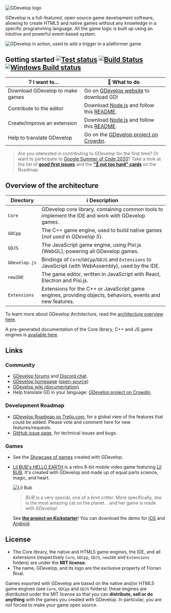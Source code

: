 ![GDevelop logo](https://raw.githubusercontent.com/4ian/GDevelop/master/Core/docs/images/gdlogo.png "GDevelop logo")

GDevelop is a full-featured, open-source game development software, allowing to create HTML5 and native games without any knowledge in a specific programming language. All the game logic is built up using an intuitive and powerful event-based system.

![GDevelop in action, used to add a trigger in a platformer game](https://raw.githubusercontent.com/4ian/GDevelop/master/Core/docs/images/demo.gif "GDevelop in action, used to add a trigger in a platformer game")

Getting started [![Test status](https://semaphoreci.com/api/v1/4ian/gd/branches/master/badge.svg)](https://semaphoreci.com/4ian/gd) [![Build Status](https://travis-ci.org/4ian/GDevelop.svg?branch=master)](https://travis-ci.org/4ian/GDevelop) [![Windows Build status](https://ci.appveyor.com/api/projects/status/84uhtdox47xp422x/branch/master?svg=true)](https://ci.appveyor.com/project/4ian/gdevelop/branch/master)
---------------

| ❔ I want to... | 🚀 What to do |
| --- | --- |
| Download GDevelop to make games | Go on [GDevelop website](https://gdevelop-app.com) to download GD! |
| Contribute to the editor | Download [Node.js] and follow this [README](newIDE/README.md). |
| Create/improve an extension | Download [Node.js] and follow this [README](newIDE/README-extensions.md). |
| Help to translate GDevelop | Go on the [GDevelop project on Crowdin](https://crowdin.com/project/gdevelop). |

> Are you interested in contributing to GDevelop for the first time? Or want to participate to [Google Summer of Code 2020](https://summerofcode.withgoogle.com/organizations/5586892420022272/)? Take a look at the list of **[good first issues](https://github.com/4ian/GDevelop/issues?q=is%3Aissue+is%3Aopen+label%3A%22%F0%9F%91%8Cgood+first+issue%22)** and the **["🏐 not too hard" cards](https://trello.com/b/qf0lM7k8/gdevelop-roadmap?menu=filter&filter=label:Not%20too%20hard%20%E2%9A%BD%EF%B8%8F)** on the Roadmap.

Overview of the architecture
----------------------------

| Directory | ℹ️ Description |
| --- | --- |
| `Core` | GDevelop core library, containing common tools to implement the IDE and work with GDevelop games. |
| `GDCpp` | The C++ game engine, used to build native games (*not used in GDevelop 5*). |
| `GDJS` | The JavaScript game engine, using Pixi.js (WebGL), powering all GDevelop games. |
| `GDevelop.js` | Bindings of `Core`/`GDCpp`/`GDJS` and `Extensions` to JavaScript (with WebAssembly), used by the IDE. |
| `newIDE` | The game editor, written in JavaScript with React, Electron and Pixi.js. |
| `Extensions` | Extensions for the C++ or JavaScript game engines, providing objects, behaviors, events and new features. |

To learn more about GDevelop Architecture, read the [architecture overview here](Core/GDevelop-Architecture-Overview.md).

A pre-generated documentation of the Core library, C++ and JS game engines is [available here](https://docs.gdevelop-app.com).

Links
-----

### Community

* [GDevelop forums](https://forum.gdevelop-app.com) and [Discord chat](https://discord.gg/rjdYHvj).
* [GDevelop homepage](https://gdevelop-app.com) ([open-source](https://github.com/4ian/GDevelop-website))
* [GDevelop wiki (documentation)](http://wiki.compilgames.net)
* Help translate GD in your language: [GDevelop project on Crowdin](https://crowdin.com/project/gdevelop).

### Development Roadmap

* [GDevelop Roadmap on Trello.com](https://trello.com/b/qf0lM7k8/gdevelop-roadmap), for a global view of the features that could be added. Please vote and comment here for new features/requests.
* [GitHub issue page](https://github.com/4ian/GDevelop/issues), for technical issues and bugs.

### Games

* See the [Showcase of games](https://gdevelop-app.com/games-showcase) created with GDevelop.
* [Lil BUB's HELLO EARTH](http://lilbub.com/game) is a retro 8-bit mobile video game featuring [Lil BUB](http://lilbub.com). It's created with GDevelop and made up of equal parts science, magic, and heart.

  ![Lil Bub](http://compilgames.net/assets/bub/screenshots-background.jpg "GDevelop logo")

  > *BUB* is a very special, one of a kind critter. More specifically, she is the most amazing cat on the planet... and her game is made with *GDevelop*!

  See **[the project on Kickstarter](http://lilbub.com/game)**! You can download the demo for [iOS](https://itunes.apple.com/us/app/lil-bubs-hello-earth/id1123383033?mt=8) and [Android](https://play.google.com/store/apps/details?id=com.lilbub.game).

License
-------

* The Core library, the native and HTML5 game engines, the IDE, and all extensions (respectively `Core`, `GDCpp`, `GDJS`, `newIDE` and `Extensions` folders) are under the **MIT license**.
* The name, GDevelop, and its logo are the exclusive property of Florian Rival.

Games exported with GDevelop are based on the native and/or HTML5 game engines (see `Core`, `GDCpp` and `GDJS` folders): these engines are distributed under the MIT license so that you can **distribute, sell or do anything** with the games you created with GDevelop. In particular, you are not forced to make your game open source.


[Node.js]:https://nodejs.org
[CMake]:http://www.cmake.org/
[Ninja]:http://martine.github.io/ninja/
